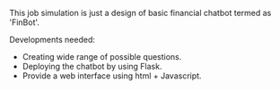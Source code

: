 This job simulation is just a design of basic financial chatbot termed as 'FinBot'.

Developments needed:
- Creating wide range of possible questions.
- Deploying the chatbot by using Flask.
- Provide a web interface using html + Javascript.
